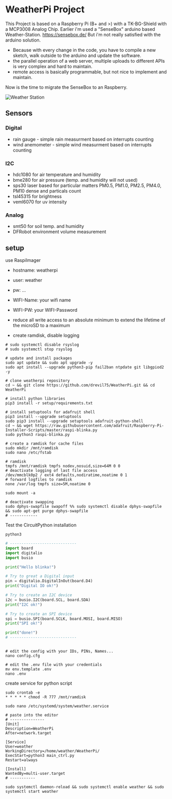 # WeatherPi Project

This Project is based on a Raspberry Pi (B+ and >) with a TK-BG-Shield with a MCP3008 Analog Chip.
Earlier i'm used a "SenseBox" arduino based Weather-Station. https://sensebox.de/
But i'm not really satisfied with the arduino solution.
- Because with every change in the code, you have to compile a new sketch, walk outside to the arduino and update the software.
- the parallel operation of a web server, multiple uploads to different APIs is very complex and hard to maintain.
- remote access is basically programmable, but not nice to implement and maintain. 

Now is the time to migrate the SenseBox to an Raspberry.

![Weather Station](/docs/ws.jpeg "Weather Station")

## Sensors

### Digital
- rain gauge - simple rain measurment based on interrupts counting
- wind anemometer - simple wind measurment based on interrupts counting

### I2C
- hdc1080 for air temperature and humidity
- bme280 for air pressure (temp. and humidity will not used)
- sps30 laser based for particular matters PM0.5, PM1.0, PM2.5, PM4.0, PM10 dense and particals count
- tsl45315 for brightness
- veml6070 for uv intensity

### Analog
- smt50 for soil temp. and humidity
- DFRobot environment volume measurement


## setup
use RaspiImager
- hostname: weatherpi
- user: weather
- pw: ...
- WIFI-Name: your wifi name
- WIFI-PW: your WIFI-Password

- reduce all write access to an absolute minimum to extend the lifetime of the microSD to a maximum 
- create ramdisk, disable logging

````shell
# sudo systemctl disable rsyslog
# sudo systemctl stop rsyslog

# update and install packages
sudo apt update && sudo apt upgrade -y
sudo apt install --upgrade python3-pip fail2ban ntpdate git libgpiod2 -y

# clone weatherpi repository
cd ~ && git clone https://github.com/drevil75/WeatherPi.git && cd WeatherPi

# install python libraries
pip3 install -r setup/requirements.txt

# install setuptools for adafruit shell
pip3 install --upgrade setuptools
sudo pip3 install --upgrade setuptools adafruit-python-shell
cd ~ && wget https://raw.githubusercontent.com/adafruit/Raspberry-Pi-Installer-Scripts/master/raspi-blinka.py
sudo python3 raspi-blinka.py

# create a ramdisk for cache files
sudo mkdir /mnt/ramdisk
sudo nano /etc/fstab

# ramdisk
tmpfs /mnt/ramdisk tmpfs nodev,nosuid,size=64M 0 0
# deactivate logging of last file access
/dev/mmcblk0p2 / ext4 defaults,nodiratime,noatime 0 1
# forward logfiles to ramdisk
none /var/log tmpfs size=5M,noatime 0

sudo mount -a

# deactivate swapping
sudo dphys-swapfile swapoff %% sudo systemctl disable dphys-swapfile && sudo apt-get purge dphys-swapfile
# ------------
````

Test the CircuitPython installation
````shell
python3
`````

````python
# -----------------------------
import board
import digitalio
import busio

print("Hello blinka!")

# Try to great a Digital input
pin = digitalio.DigitalInOut(board.D4)
print("Digital IO ok!")

# Try to create an I2C device
i2c = busio.I2C(board.SCL, board.SDA)
print("I2C ok!")

# Try to create an SPI device
spi = busio.SPI(board.SCLK, board.MOSI, board.MISO)
print("SPI ok!")

print("done!")
# -----------------------------

````

````shell

# edit the config with your IDs, PINs, Names...
nano config.cfg

# edit the .env file with your credentials
mv env.template .env
nano .env

````

create service for python script
````shell
sudo crontab -e
* * * * * chmod -R 777 /mnt/ramdisk

sudo nano /etc/systemd/system/weather.service

# paste into the editor
# ---------------
[Unit]
Description=WeatherPi
After=network.target

[Service]
User=weather
WorkingDirectory=/home/weather/WeatherPi/
ExecStart=python3 main_ctrl.py
Restart=always

[Install]
WantedBy=multi-user.target
# -----------

sudo systemctl daemon-reload && sudo systemctl enable weather && sudo systemctl start weather

````